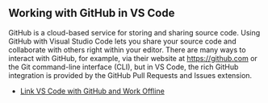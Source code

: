 ## Working with GitHub in VS Code

GitHub is a cloud-based service for storing and sharing source code. Using GitHub with Visual Studio Code lets you share your source code and collaborate with others right within your editor. There are many ways to interact with GitHub, for example, via their website at https://github.com or the Git command-line interface (CLI), but in VS Code, the rich GitHub integration is provided by the GitHub Pull Requests and Issues extension.

- [Link VS Code with GitHub and Work Offline](https://code.visualstudio.com/docs/sourcecontrol/github)
